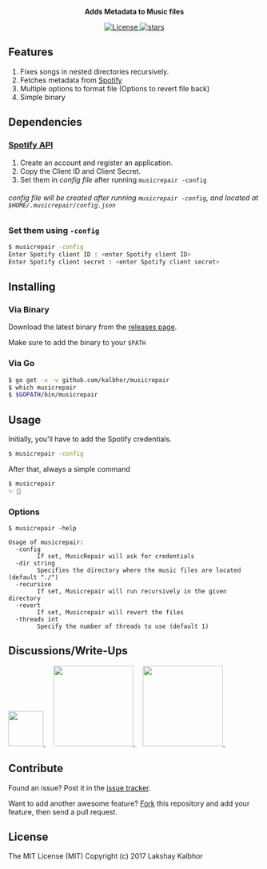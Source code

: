 <p align="center">
  <b>Adds Metadata to Music files</b>
</p>

<p align="center">
    <a href="https://github.com/kalbhor/musicrepair/LICENSE">
		<img alt="License"  src="https://img.shields.io/github/license/mashape/apistatus.svg?style=flat-square"/>
	</a>        
	<a href="https://github.com/kalbhor/musicrepair">
		<img alt="stars" src="https://img.shields.io/github/stars/kalbhor/musicrepair.svg?style=social&label=Star"/>
	</a>            
</p>

## Features

1. Fixes songs in nested directories recursively.
2. Fetches metadata from [Spotify](https://www.spotify.com)
3. Multiple options to format file (Options to revert file back)
4. Simple binary

## Dependencies  

### [Spotify API](https://developer.spotify.com/my-applications)

1. Create an account and register an application.
2. Copy the Client ID and Client Secret.
3. Set them in *config file* after running ```musicrepair -config```

###### *config file* will be created after running `musicrepair -config`, and located at `$HOME/.musicrepair/config.json`

### Set them using ```-config```
```sh 
$ musicrepair -config                                               
Enter Spotify client ID : <enter Spotify client ID>  
Enter Spotify client secret : <enter Spotify client secret>                                     
```

## Installing

### Via Binary

Download the latest binary from the [releases page](https://github.com/kalbhor/MusicRepair/releases).

Make sure to add the binary to your `$PATH`

### Via Go
```sh
$ go get -u -v github.com/kalbhor/musicrepair
$ which musicrepair
$ $GOPATH/bin/musicrepair
```

## Usage

Initially, you'll have to add the Spotify credentials. 
```sh
$ musicrepair -config
```

After that, always a simple command
```sh
$ musicrepair
✨ 🍰
```


### Options
```
$ musicrepair -help

Usage of musicrepair:
  -config
    	If set, MusicRepair will ask for credentials
  -dir string
    	Specifies the directory where the music files are located (default "./")
  -recursive
    	If set, Musicrepair will run recursively in the given directory
  -revert
    	If set, Musicrepair will revert the files
  -threads int
    	Specify the number of threads to use (default 1)
```

## Discussions/Write-Ups
<p align="left">
    <a href="https://mavielinux.com/2016/12/11/musicrepair-pour-corriger-les-titresajouter-les-metadonnees-et-les-pochettes-de-vos-musiques/">
		<img width="70px" src="http://i.imgur.com/TklsaII.png"/>
	</a>
	&nbsp;&nbsp;&nbsp;
    <a href="http://blog.desdelinux.net/reparar-archivos-de-musica/">
		<img width="160px" src="http://i.imgur.com/eV1WxYZ.png"/>
	</a>
	&nbsp;&nbsp;&nbsp;
    <a href="https://www.reddit.com/r/learnpython/comments/5gzvcb/i_made_a_script_that_would_fix_your_music_files/">
		<img width="160px" src="http://i.imgur.com/Jk8PgIb.png"/>
	</a>
	&nbsp;&nbsp;&nbsp;
</p>


## Contribute

Found an issue? Post it in the [issue tracker](https://github.com/kalbhor/MusicRepair/issues).

Want to add another awesome feature? [Fork](https://github.com/kalbhor/MusicRepair/fork) this repository and add your feature, then send a pull request.

## License
The MIT License (MIT)
Copyright (c) 2017 Lakshay Kalbhor

